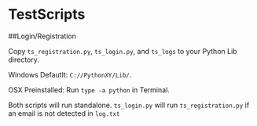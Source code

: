 TestScripts
===========

##Login/Registration

Copy `ts_registration.py`, `ts_login.py`, and `ts_logs` to your Python Lib directory. 

Windows Defautlt: `C://PythonXY/Lib/`.

OSX Preinstalled: Run `type -a python` in Terminal.

Both scripts will run standalone. `ts_login.py` will run `ts_registration.py` if an email is not detected in `log.txt`
